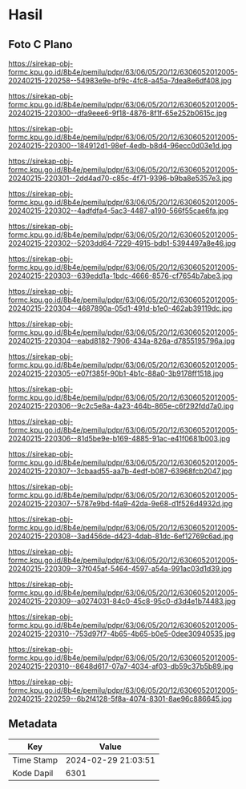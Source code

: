 # Hasil

## Foto C Plano

https://sirekap-obj-formc.kpu.go.id/8b4e/pemilu/pdpr/63/06/05/20/12/6306052012005-20240215-220258--54983e9e-bf9c-4fc8-a45a-7dea8e6df408.jpg

https://sirekap-obj-formc.kpu.go.id/8b4e/pemilu/pdpr/63/06/05/20/12/6306052012005-20240215-220300--dfa9eee6-9f18-4876-8f1f-65e252b0615c.jpg

https://sirekap-obj-formc.kpu.go.id/8b4e/pemilu/pdpr/63/06/05/20/12/6306052012005-20240215-220300--184912d1-98ef-4edb-b8d4-96ecc0d03e1d.jpg

https://sirekap-obj-formc.kpu.go.id/8b4e/pemilu/pdpr/63/06/05/20/12/6306052012005-20240215-220301--2dd4ad70-c85c-4f71-9396-b9ba8e5357e3.jpg

https://sirekap-obj-formc.kpu.go.id/8b4e/pemilu/pdpr/63/06/05/20/12/6306052012005-20240215-220302--4adfdfa4-5ac3-4487-a190-566f55cae6fa.jpg

https://sirekap-obj-formc.kpu.go.id/8b4e/pemilu/pdpr/63/06/05/20/12/6306052012005-20240215-220302--5203dd64-7229-4915-bdb1-5394497a8e46.jpg

https://sirekap-obj-formc.kpu.go.id/8b4e/pemilu/pdpr/63/06/05/20/12/6306052012005-20240215-220303--639edd1a-1bdc-4666-8576-cf7654b7abe3.jpg

https://sirekap-obj-formc.kpu.go.id/8b4e/pemilu/pdpr/63/06/05/20/12/6306052012005-20240215-220304--4687890a-05d1-491d-b1e0-462ab39119dc.jpg

https://sirekap-obj-formc.kpu.go.id/8b4e/pemilu/pdpr/63/06/05/20/12/6306052012005-20240215-220304--eabd8182-7906-434a-826a-d7855195796a.jpg

https://sirekap-obj-formc.kpu.go.id/8b4e/pemilu/pdpr/63/06/05/20/12/6306052012005-20240215-220305--e07f385f-90b1-4b1c-88a0-3b9178ff1518.jpg

https://sirekap-obj-formc.kpu.go.id/8b4e/pemilu/pdpr/63/06/05/20/12/6306052012005-20240215-220306--9c2c5e8a-4a23-464b-865e-c6f292fdd7a0.jpg

https://sirekap-obj-formc.kpu.go.id/8b4e/pemilu/pdpr/63/06/05/20/12/6306052012005-20240215-220306--81d5be9e-b169-4885-91ac-e41f0681b003.jpg

https://sirekap-obj-formc.kpu.go.id/8b4e/pemilu/pdpr/63/06/05/20/12/6306052012005-20240215-220307--3cbaad55-aa7b-4edf-b087-63968fcb2047.jpg

https://sirekap-obj-formc.kpu.go.id/8b4e/pemilu/pdpr/63/06/05/20/12/6306052012005-20240215-220307--5787e9bd-f4a9-42da-9e68-d1f526d4932d.jpg

https://sirekap-obj-formc.kpu.go.id/8b4e/pemilu/pdpr/63/06/05/20/12/6306052012005-20240215-220308--3ad456de-d423-4dab-81dc-6ef12769c6ad.jpg

https://sirekap-obj-formc.kpu.go.id/8b4e/pemilu/pdpr/63/06/05/20/12/6306052012005-20240215-220309--37f045af-5464-4597-a54a-991ac03d1d39.jpg

https://sirekap-obj-formc.kpu.go.id/8b4e/pemilu/pdpr/63/06/05/20/12/6306052012005-20240215-220309--a0274031-84c0-45c8-95c0-d3d4e1b74483.jpg

https://sirekap-obj-formc.kpu.go.id/8b4e/pemilu/pdpr/63/06/05/20/12/6306052012005-20240215-220310--753d97f7-4b65-4b65-b0e5-0dee30940535.jpg

https://sirekap-obj-formc.kpu.go.id/8b4e/pemilu/pdpr/63/06/05/20/12/6306052012005-20240215-220310--8648d617-07a7-4034-af03-db59c37b5b89.jpg

https://sirekap-obj-formc.kpu.go.id/8b4e/pemilu/pdpr/63/06/05/20/12/6306052012005-20240215-220259--6b2f4128-5f8a-4074-8301-8ae96c886645.jpg


## Metadata

| Key        | Value               |
| ---------- | ------------------- |
| Time Stamp | 2024-02-29 21:03:51 |
| Kode Dapil | 6301                |



